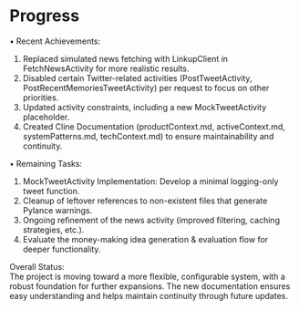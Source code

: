 # Progress

• Recent Achievements:  
  1. Replaced simulated news fetching with LinkupClient in FetchNewsActivity for more realistic results.  
  2. Disabled certain Twitter-related activities (PostTweetActivity, PostRecentMemoriesTweetActivity) per request to focus on other priorities.  
  3. Updated activity constraints, including a new MockTweetActivity placeholder.  
  4. Created Cline Documentation (productContext.md, activeContext.md, systemPatterns.md, techContext.md) to ensure maintainability and continuity.

• Remaining Tasks:  
  1. MockTweetActivity Implementation: Develop a minimal logging-only tweet function.  
  2. Cleanup of leftover references to non-existent files that generate Pylance warnings.  
  3. Ongoing refinement of the news activity (improved filtering, caching strategies, etc.).  
  4. Evaluate the money-making idea generation & evaluation flow for deeper functionality.

Overall Status:  
The project is moving toward a more flexible, configurable system, with a robust foundation for further expansions. The new documentation ensures easy understanding and helps maintain continuity through future updates.
